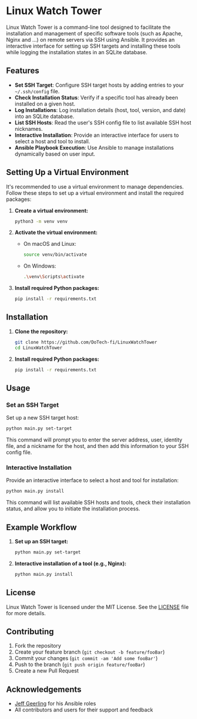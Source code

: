 # Linux Watch Tower

Linux Watch Tower is a command-line tool designed to facilitate the installation and management of specific software tools (such as Apache, Nginx and ...) on remote servers via SSH using Ansible. It provides an interactive interface for setting up SSH targets and installing these tools while logging the installation states in an SQLite database.

## Features

- **Set SSH Target**: Configure SSH target hosts by adding entries to your `~/.ssh/config` file.
- **Check Installation Status**: Verify if a specific tool has already been installed on a given host.
- **Log Installations**: Log installation details (host, tool, version, and date) into an SQLite database.
- **List SSH Hosts**: Read the user's SSH config file to list available SSH host nicknames.
- **Interactive Installation**: Provide an interactive interface for users to select a host and tool to install.
- **Ansible Playbook Execution**: Use Ansible to manage installations dynamically based on user input.

## Setting Up a Virtual Environment

It's recommended to use a virtual environment to manage dependencies. Follow these steps to set up a virtual environment and install the required packages:

1. **Create a virtual environment:**
   ```bash
   python3 -m venv venv
   ```

2. **Activate the virtual environment:**
   - On macOS and Linux:
     ```bash
     source venv/bin/activate
     ```
   - On Windows:
     ```bash
     .\venv\Scripts\activate
     ```

3. **Install required Python packages:**
   ```bash
   pip install -r requirements.txt
   ```

## Installation

1. **Clone the repository:**
   ```bash
   git clone https://github.com/DoTech-fi/LinuxWatchTower
   cd LinuxWatchTower
   ```

2. **Install required Python packages:**
   ```bash
   pip install -r requirements.txt
   ```

## Usage

### Set an SSH Target
Set up a new SSH target host:
```bash
python main.py set-target
```
This command will prompt you to enter the server address, user, identity file, and a nickname for the host, and then add this information to your SSH config file.

### Interactive Installation
Provide an interactive interface to select a host and tool for installation:
```bash
python main.py install
```
This command will list available SSH hosts and tools, check their installation status, and allow you to initiate the installation process.

## Example Workflow

1. **Set up an SSH target:**
   ```bash
   python main.py set-target
   ```

2. **Interactive installation of a tool (e.g., Nginx):**
   ```bash
   python main.py install
   ```

## License

Linux Watch Tower is licensed under the MIT License. See the [LICENSE](LICENSE) file for more details.

## Contributing

1. Fork the repository
2. Create your feature branch (`git checkout -b feature/fooBar`)
3. Commit your changes (`git commit -am 'Add some fooBar'`)
4. Push to the branch (`git push origin feature/fooBar`)
5. Create a new Pull Request

## Acknowledgements

- [Jeff Geerling](https://github.com/geerlingguy) for his Ansible roles
- All contributors and users for their support and feedback
